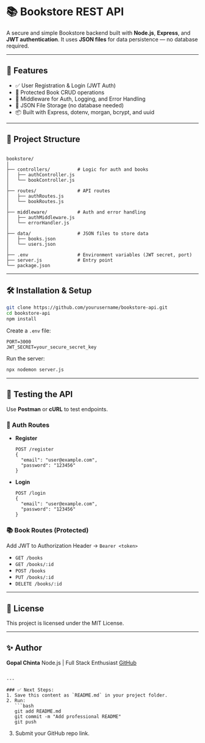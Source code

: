 
# 📚 Bookstore REST API

A secure and simple Bookstore backend built with **Node.js**, **Express**, and **JWT authentication**. It uses **JSON files** for data persistence — no database required.

---

## 🚀 Features

- ✅ User Registration & Login (JWT Auth)
- 🔐 Protected Book CRUD operations
- 🧠 Middleware for Auth, Logging, and Error Handling
- 💾 JSON File Storage (no database needed)
- 📦 Built with Express, dotenv, morgan, bcrypt, and uuid

---

## 📁 Project Structure

```

bookstore/
│
├── controllers/          # Logic for auth and books
│   ├── authController.js
│   └── bookController.js
│
├── routes/               # API routes
│   ├── authRoutes.js
│   └── bookRoutes.js
│
├── middleware/           # Auth and error handling
│   ├── authMiddleware.js
│   └── errorHandler.js
│
├── data/                 # JSON files to store data
│   ├── books.json
│   └── users.json
│
├── .env                  # Environment variables (JWT secret, port)
├── server.js             # Entry point
└── package.json

````

---

## 🛠 Installation & Setup

```bash
git clone https://github.com/yourusername/bookstore-api.git
cd bookstore-api
npm install
````

Create a `.env` file:

```env
PORT=3000
JWT_SECRET=your_secure_secret_key
```

Run the server:

```bash
npx nodemon server.js
```

---

## 🧪 Testing the API

Use **Postman** or **cURL** to test endpoints.

### 🔐 Auth Routes

* **Register**

  ```
  POST /register
  {
    "email": "user@example.com",
    "password": "123456"
  }
  ```

* **Login**

  ```
  POST /login
  {
    "email": "user@example.com",
    "password": "123456"
  }
  ```

### 📚 Book Routes (Protected)

Add JWT to Authorization Header → `Bearer <token>`

* `GET /books`
* `GET /books/:id`
* `POST /books`
* `PUT /books/:id`
* `DELETE /books/:id`

---

## 📄 License

This project is licensed under the MIT License.

---

## ✨ Author

**Gopal Chinta**
Node.js | Full Stack Enthusiast
[GitHub](https://github.com/GopalChinta)

````

---

### ✅ Next Steps:
1. Save this content as `README.md` in your project folder.
2. Run:
   ```bash
   git add README.md
   git commit -m "Add professional README"
   git push
````

3. Submit your GitHub repo link.


 
 

